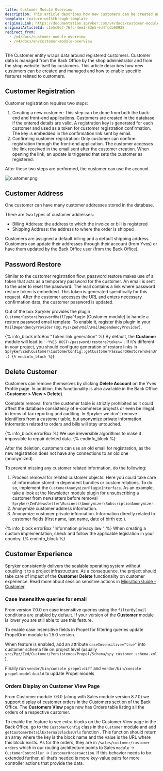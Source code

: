 ```yaml
---
title: Customer Module Overview
description: This article describes how new customers can be created and managed and how to enable specific features related to customers.
template: feature-walkthrough-template
originalLink: https://documentation.spryker.com/v4/docs/customer-module-overview
originalArticleId: c1e5c067-76fc-4ee1-83e5-ed4fcdb90928
redirect_from:
  - /v4/docs/customer-module-overview
  - /v4/docs/en/customer-module-overview
---
```


The Customer entity wraps data around registered customers. Customer data is managed from the Back Office by the shop administrator and from the shop website itself by customers. This article describes how new customers can be created and managed and how to enable specific features related to customers.

## Customer Registration
Customer registration requires two steps:

1. Creating a new customer: This step can be done from both the back-end and front-end applications. Customers are created in the database if the entered details are valid. A registration key is generated for each customer and used as a token for customer registration confirmation. The key is embedded in the confirmation link sent by email.
2. Confirming customer registration: Only customer can confirm registration through the front-end application. The customer accesses the link received in the email sent after the customer creation. When opening the link, an update is triggered that sets the customer as registered.

After these two steps are performed, the customer can use the account.

![customer.png](https://spryker.s3.eu-central-1.amazonaws.com/docs/Features/Customer+Relationship+Management/Customer+Groups/Customer+Module+Overview/customer.png) 

## Customer Address

One customer can have many customer addresses stored in the database.

There are two types of customer addresses:

* Billing Address: the address to which the invoice or bill is registered
* Shipping Address: the address to where the order is shipped

Customers are assigned a default billing and a default shipping address. Customers can update their addresses through their account (from Yves) or have them updated by the Back Office user (from the Back Office).

## Password Restore

Similar to the customer registration flow, password restore makes use of a token that acts as a temporary password for the customer. An email is sent to the user to reset the password. The mail contains a link where password restore token is embedded. This token is generated specifically for this request. After the customer accesses the URL and enters necessary confirmation data, the customer password is updated.

Out of the box Spryker provides the plugin `CustomerRestorePasswordMailTypePlugin` (Customer module) to handle a restore password email template. To enable it, register this plugin in your `MailDependencyProvider` (eg. `Pyz\Zed\Mail\MailDependencyProvider`).

{% info_block infoBox "Token link generation" %}
By default, the **Customer** module will lead to `'‹YVES HOST›/password/restore?token='`. If it's different in your project, you should configure generation of restore links in `Spryker\Zed\Customer\CustomerConfig::getCustomerPasswordRestoreTokenUrl(
{% endinfo_block %}`)

## Delete Customer
Customers can remove themselves by clicking **Delete Account** on the Yves Profile page. In addition, this functionality is also available in the Back Office (**Customer > View > Delete**).

Complete removal from the customer table is strictly prohibited as it could affect the database consistency of e-commerce projects or even be illegal in terms of tax reporting and auditing. In Spryker we don't remove identifiers from a customer table, but anonymize private information. Information related to orders and bills will stay untouched.

{% info_block errorBox %}
We use irreversible algorithms to make it impossible to repair deleted data.
{% endinfo_block %}

After the deletion, customers can use an old email for registration, as the new registration does not have any connections to an old one (anonymized).

To prevent missing any customer related information, do the following:

1. Process removal for related customer objects. Here you could take care of information stored in dependent bundles or custom relations. To do so, implement the `CustomerAnonymizerPluginInterface`. As an example, take a look at the Newsletter module plugin for unsubscribing a customer from newsletters before removal `Spryker\Zed\Newsletter\Business\Anonymizer\SubscriptionAnonymizer`.
2. Anonymize customer address information.
3. Anonymize customer private information. Information directly related to customer fields (first name, last name, date of birth etc.).

{% info_block errorBox "Information privacy law " %}
When creating a custom implementation, check and follow the applicable legislation in your country.
{% endinfo_block %}

## Customer Experience

Spryker consistently delivers the scalable operating system without coupling it to a project infrastructure. As a consequence, the project should take care of impact of the **Customer Delete** functionality on customer experience. Read more about session sensitive actions in [Migration Guide - Customer](/docs/scos/dev/module-migration-guides/{{page.version}}/migration-guide-customer.html).

### Case insensitive queries for email

From version 7.0.0 on case insensitive queries using the `filterByEmail` conditions are enabled by default. If your version of the **Customer** module is lower you are still able to use this feature.

To enable case insensitive fields in Propel for filtering queries update PropelOrm module to 1.5.0 version.

When feature is enabled, add an attribute `caseInsensitive="true"` into customer schema file on project level (usually `src/Pyz/Zed/Customer/Persistence/Propel/Schema/spy_customer.schema.xml`).

Finally run `vendor/bin/console propel:diff` and `vendor/bin/console propel:model:build` to update Propel models.

### Orders Display on Customer View Page

From Customer module 7.6.0 (along with Sales module version 8.7.0) we support display of customer orders in the Customers section of the Back Office. The **Customers View** page now has Orders table listing all the orders of a respective customer.

To enable the feature to see extra blocks on the Customer View page in the Back Office, go to the `CustomerConfig` class in the `Customer` module and add `getCustomerDetailExternalBlocksUrls` function . This function should return an array where the key is the block name and the value is the URL where this block exists. As for the orders, they are in `/sales/customer/customer-orders` which in our routing architecture points to Sales `module` -> `CustomerController` -> `CustomerOrdersAction`. If this behavior needs to be extended further, all that’s needed is more key-value pairs for more controller actions that provide the data.
